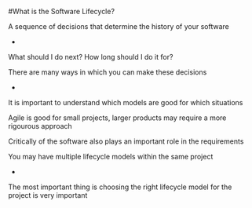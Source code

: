 #What is the Software Lifecycle?

A sequence of decisions that determine the history of your software

-

What should I do next? How long should I do it for?

There are many ways in which you can make these decisions

-

It is important to understand which models are good for which situations

Agile is good for small projects, larger products may require a more rigourous approach

Critically of the software also plays an important role in the requirements

You may have multiple lifecycle models within the same project

-

The most important thing is choosing the right lifecycle model for the project is very important
